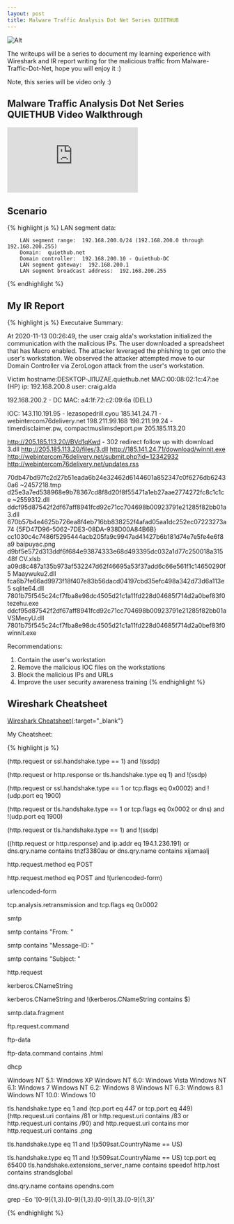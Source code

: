```yaml
---
layout: post
title: Malware Traffic Analysis Dot Net Series QUIETHUB
---
```

![Alt](https://bohansec.com/assets/malware-traffic-dot-net-1/cover.png "Malware Traffic Analysis Dot Net")

The writeups will be a series to document my learning experience with Wireshark and IR report writing for the malicious traffic from Malware-Traffic-Dot-Net, hope you will enjoy it :)

Note, this series will be video only :)


## Malware Traffic Analysis Dot Net Series QUIETHUB Video Walkthrough 

<div class="youtube-wrapper">
    <iframe 
            src="https://www.youtube.com/embed/plQ7Bqqq0p0"
            frameborder="0"
            allow="autoplay; encrypted-media"
            allowfullscreen></iframe>
</div>

## Scenario

{% highlight js %}
    LAN segment data:

        LAN segment range:  192.168.200.0/24 (192.168.200.0 through 192.168.200.255)
        Domain:  quiethub.net
        Domain controller:  192.168.200.10 - Quiethub-DC
        LAN segment gateway:  192.168.200.1
        LAN segment broadcast address:  192.168.200.255
{% endhighlight %}


## My IR Report

{% highlight js %}
Executaive Summary:

At 2020-11-13 00:26:49, the user craig alda's workstation initialized the communication with the malicious IPs. 
The user downloaded a spreadsheet that has Macro enabled. The attacker leveraged the phishing to get onto the 
user's workstation. We observed the attacker attempted move to our Domain Controller via ZeroLogon attack from the 
user's workstation.

Victim
hostname:DESKTOP-JI1UZAE.quiethub.net
MAC:00:08:02:1c:47:ae (HP)
ip: 192.168.200.8
user: craig.alda

192.168.200.2 - DC
MAC: a4:1f:72:c2:09:6a (DELL)

IOC:
143.110.191.95 - lezasopedrill.cyou
185.141.24.71 - webintercom76delivery.net
198.211.99.168
198.211.99.24 - timerdisclaimer.pw, compactmuslimsdeport.pw
205.185.113.20

http://205.185.113.20//BVd1qKwd - 302 redirect follow up with download 3.dll
http://205.185.113.20/files/3.dll
http://185.141.24.71/download/winnit.exe
http://webintercom76delivery.net/submit.php?id=12342932
http://webintercom76delivery.net/updates.rss
                               
70db47bd97fc2d27b51eada6b24e32462d6144601a852347c0f6276db62430a6  ~2457218.tmp
d25e3a7ed538968e9b78367cd8f8d20f8f55471a1eb27aae2774272fc8c1c1ce  ~2559312.dll
ddcf95d87542f2df67aff8941fcd92c71cc704698b00923791e21285f82bb01a  3.dll
670b57b4e4625b726ea8f4eb716bb838252f4afad05aa1dc252ec07223273a74  {5FD47D96-5062-7DE3-08DA-938D00A84B6B}
cc1030c4c7486f5295444acb205fa9c9947ad41427b6b181d74e7e5fe4e6f8a9  baipuyac.png
d9bf5e572d313ddf6f684e93874333e68d493395dc032a1d77c250018a31548f  CV.xlsb
a09d8c487a135b973af532247d62f46695a53f37add6c66e561f1c14650290f5  Maaywuku2.dll
fca6b7fe66ad9973f18f407e83b56dacd04197cbd35efc498a342d73d6a113e5  sqlite64.dll
7801b75f545c24cf7fba8e98dc4505d21c1a11fd228d04685f714d2a0bef83f0  tezehu.exe
ddcf95d87542f2df67aff8941fcd92c71cc704698b00923791e21285f82bb01a  VSMecyU.dll
7801b75f545c24cf7fba8e98dc4505d21c1a11fd228d04685f714d2a0bef83f0  winnit.exe

Recommendations:
1. Contain the user's workstation
2. Remove the malicious IOC files on the workstations
3. Block the malicious IPs and URLs
4. Improve the user security awareness training 
{% endhighlight %}

## Wireshark Cheatsheet

[Wireshark Cheatsheet](https://packetlife.net/media/library/13/Wireshark_Display_Filters.pdf){:target="_blank"}

My Cheatsheet:

{% highlight js %}

(http.request or ssl.handshake.type == 1) and !(ssdp)

(http.request or http.response or tls.handshake.type eq 1) and !(ssdp)

(http.request or ssl.handshake.type == 1 or tcp.flags eq 0x0002) and !(udp.port eq 1900)

(http.request or tls.handshake.type == 1 or tcp.flags eq 0x0002 or dns) and !(udp.port eq 1900)

(http.request or tls.handshake.type == 1) and !(ssdp)

((http.request or http.response) and ip.addr eq 194.1.236.191) or dns.qry.name contains tnzf3380au or dns.qry.name contains xijamaalj

http.request.method eq POST

http.request.method eq POST and !(urlencoded-form)

urlencoded-form

tcp.analysis.retransmission and tcp.flags eq 0x0002

smtp

smtp contains "From: "

smtp contains "Message-ID: "

smtp contains "Subject: "

http.request

kerberos.CNameString

kerberos.CNameString and !(kerberos.CNameString contains $)

smtp.data.fragment

ftp.request.command

ftp-data

ftp-data.command contains .html

dhcp

Windows NT 5.1: Windows XP
Windows NT 6.0: Windows Vista
Windows NT 6.1: Windows 7
Windows NT 6.2: Windows 8
Windows NT 6.3: Windows 8.1
Windows NT 10.0: Windows 10

tls.handshake.type eq 1 and (tcp.port eq 447 or tcp.port eq 449)
(http.request.uri contains /81 or http.request.uri contains /83 or http.request.uri contains /90) and http.request.uri contains mor
http.request.uri contains .png

tls.handshake.type eq 11 and !(x509sat.CountryName == US)

tls.handshake.type eq 11 and !(x509sat.CountryName == US)
tcp.port eq 65400
tls.handshake.extensions_server_name contains speedof
http.host contains strandsglobal

dns.qry.name contains opendns.com

grep -Eo '[0-9]{1,3}\.[0-9]{1,3}\.[0-9]{1,3}\.[0-9]{1,3}'

{% endhighlight %}